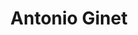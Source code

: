 ---
pid: pt102
title: Antonio Ginet
location_transcription: Penntrity Park
coordinates: "[-75.129168044061, 39.966135271658]"
zipcode: '19140'
gen_neighborhood: North Philadelphia
neighborhood: Hunting Park
outside_phl: 
age: '50'
age_range: 50-59
instagram: 
image_file_name: pt_102.jpg
proposal_transcription: for all who work to keep their kid's safe
topic: Youth
topic_summary: '0'
type: Sculpture Statue
keywords_other: 
credit: 
image_labels: 
twitter: 
facebook: 
permalink: "/monuments/pt102/"
layout: item-page
---